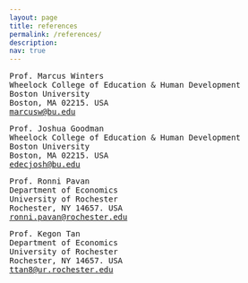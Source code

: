 ```yaml
---
layout: page
title: references
permalink: /references/
description: 
nav: true
---
```


<div class="row mt-3">
    <div class="col-sm mt-3 mt-md-0">
<pre>Prof. Marcus Winters		
Wheelock College of Education & Human Development	
Boston University	
Boston, MA 02215. USA	
<a href="mailto:marcusw@bu.edu">marcusw@bu.edu</a> </pre>
    </div>
    <div class="col-sm mt-3 mt-md-0">
<pre>Prof. Joshua Goodman		
Wheelock College of Education & Human Development	
Boston University	
Boston, MA 02215. USA	
<a href="mailto:edecjosh@bu.edu">edecjosh@bu.edu</a> </pre>
    </div>
</div>


<div class="row mt-3">
    <div class="col-sm mt-3 mt-md-0">
<pre>Prof. Ronni Pavan		
Department of Economics	
University of Rochester	
Rochester, NY 14657. USA	
<a href="mailto:ronni.pavan@rochester.edu">ronni.pavan@rochester.edu</a> </pre>
    </div>
    <div class="col-sm mt-3 mt-md-0">
<pre>Prof. Kegon Tan		
Department of Economics	
University of Rochester	
Rochester, NY 14657. USA	
<a href="mailto:ttan8@ur.rochester.edu">ttan8@ur.rochester.edu</a> </pre>
    </div>
</div>



